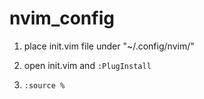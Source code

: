 # nvim_config

1. place init.vim file under "~/.config/nvim/"

2. open init.vim and `:PlugInstall`

3. `:source %`

